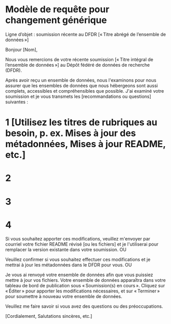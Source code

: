 # Modèle de requête pour changement générique

Ligne d’objet : soumission récente au DFDR \[« Titre abrégé de l’ensemble de données »\]

Bonjour \[Nom\],

Nous vous remercions de votre récente soumission \[« Titre intégral de l’ensemble de données »\] au Dépôt fédéré de données de recherche (DFDR).

Après avoir reçu un ensemble de données, nous l'examinons pour nous assurer que les ensembles de données que nous hébergeons sont aussi complets, accessibles et compréhensibles que possible. J'ai examiné votre soumission et je vous transmets les \[recommandations ou questions\] suivantes :

# 1 \[Utilisez les titres de rubriques au besoin, p. ex. Mises à jour des métadonnées, Mises à jour README, etc.\]

# 2

# 3

# 4

Si vous souhaitez apporter ces modifications, veuillez m'envoyer par courriel votre fichier README révisé \[ou les fichiers\] et je l'utiliserai pour remplacer la version existante dans votre soumission. OU

Veuillez confirmer si vous souhaitez effectuer ces modifications et je mettrai à jour les métadonnées dans le DFDR pour vous. OU

Je vous ai renvoyé votre ensemble de données afin que vous puissiez mettre à jour vos fichiers. Votre ensemble de données apparaîtra dans votre tableau de bord de publication sous « Soumission(s) en cours ». Cliquez sur « Éditer » pour apporter les modifications nécessaires, et sur « Terminer » pour soumettre à nouveau votre ensemble de données.

Veuillez me faire savoir si vous avez des questions ou des préoccupations.

\[Cordialement, Salutations sincères, etc.\]
